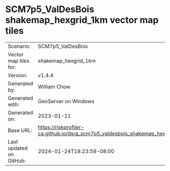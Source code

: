 # SCM7p5_ValDesBois shakemap_hexgrid_1km vector map tiles

|    			|			|
| --------------------- | --------------------- |
| Scenario:		| SCM7p5_ValDesBois		|
| Vector map tiles for:	| shakemap_hexgrid_1km		|
| Version:		| v1.4.4		|
| Generated by:		| William Chow	|
| Generated with:	| GeoServer on Windows	|
| Generated on:		| 2023-01-11	|
| Base URL:		| <https://riskprofiler-ca.github.io/dsra_scm7p5_valdesbois_shakemap_hexgrid_1km/> |
| Last updated on GitHub: | 2024-01-24T18:23:59-08:00 |
